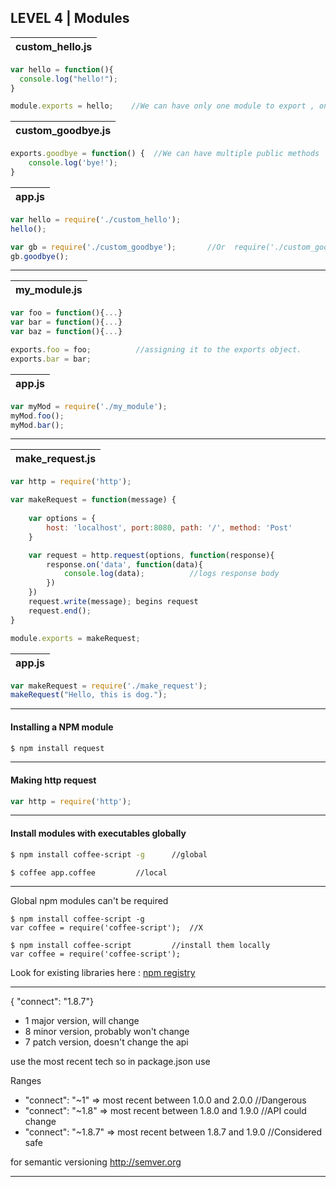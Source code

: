 ## LEVEL 4 | Modules

|               custom_hello.js        |
|--------------------------------------|
```js
var hello = function(){
  console.log("hello!");
}

module.exports = hello;    //We can have only one module to export , only public method we could have    
```

|              custom_goodbye.js       |
|--------------------------------------|
```js
exports.goodbye = function() {	//We can have multiple public methods
	console.log('bye!');
}
```

|               app.js                 |
|--------------------------------------|
```js
var hello = require('./custom_hello');	
hello();

var gb = require('./custom_goodbye');		//Or  require('./custom_goodbye').goodbye();//if we only need to call once
gb.goodbye();
```
---
|             my_module.js             |
|--------------------------------------|
```js
var foo = function(){...}
var bar = function(){...}
var baz = function(){...}

exports.foo = foo;			//assigning it to the exports object.
exports.bar = bar;
```

|               app.js                 |
|--------------------------------------|
```js
var myMod = require('./my_module');
myMod.foo();
myMod.bar();
```
---

|          make_request.js             |
|--------------------------------------|
```js
var http = require('http');

var makeRequest = function(message) {
	
	var options = {
		host: 'localhost', port:8080, path: '/', method: 'Post'
	}

	var request = http.request(options, function(response){
		response.on('data', function(data){
			console.log(data);			//logs response body
		})
	})
	request.write(message); begins request
	request.end();
}

module.exports = makeRequest;
```


|               app.js                 |
|--------------------------------------|
```js
var makeRequest = require('./make_request');
makeRequest("Hello, this is dog.");
```
---
#### Installing a NPM module

```bash
$ npm install request
```
---
#### Making http request

```js
var http = require('http');
```
---
#### Install modules with executables globally

```bash
$ npm install coffee-script -g		//global
``` 	

```bash
$ coffee app.coffee			//local
```		
---

Global npm modules can't be required
```
$ npm install coffee-script -g
var coffee = require('coffee-script');	//X
```
```
$ npm install coffee-script   		//install them locally
var coffee = require('coffee-script');
```
Look for existing libraries here : [npm registry](https://www.npmjs.com/package/npm-registry)

---

{ "connect": "1.8.7"}

- 1  major version, will change
- 8  minor version, probably won't change
- 7  patch version, doesn't change the api


use the most recent tech so in package.json  use 

Ranges	
- "connect": "~1"  => most recent between 1.0.0 and 2.0.0	//Dangerous
- "connect": "~1.8"  => most recent between 1.8.0 and 1.9.0	//API could change
- "connect": "~1.8.7"  => most recent between 1.8.7 and 1.9.0	//Considered safe

for semantic versioning  http://semver.org

---

